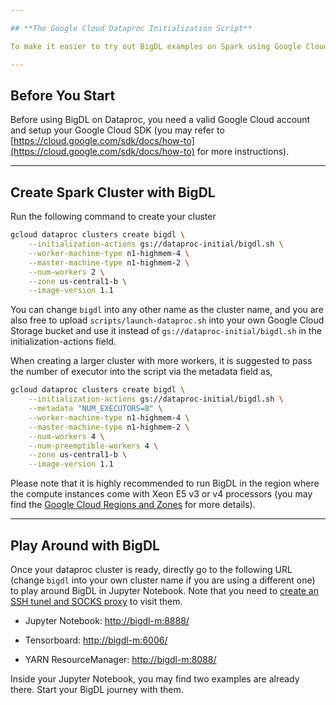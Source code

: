 ```yaml
---

## **The Google Cloud Dataproc Initialization Script**

To make it easier to try out BigDL examples on Spark using Google Cloud Dataproc, a public initialization script is provided (the source script is also avaliable in this repo path `scripts/launch-dataproc.sh`). The script will automatically retrieve BigDL package (version 0.2.0), run it on Dataproc's Spark Yarn cluster, then configure and setup the Jupyter Notebook and Tensorboard for the interactive usage. Two examples, including LeNet and Text Classifier, will be provided in the Notebook.

---
```

## **Before You Start**

Before using BigDL on Dataproc, you need a valid Google Cloud account and setup your Google Cloud SDK (you may refer to [https://cloud.google.com/sdk/docs/how-to](https://cloud.google.com/sdk/docs/how-to) for more instructions).

---
## **Create Spark Cluster with BigDL**

Run the following command to create your cluster
```bash
gcloud dataproc clusters create bigdl \
    --initialization-actions gs://dataproc-initial/bigdl.sh \
    --worker-machine-type n1-highmem-4 \
    --master-machine-type n1-highmem-2 \
    --num-workers 2 \
    --zone us-central1-b \
    --image-version 1.1
```
You can change `bigdl` into any other name as the cluster name, and you are also free to upload `scripts/launch-dataproc.sh` into your own Google Cloud Storage bucket and use it instead of `gs://dataproc-initial/bigdl.sh` in the initialization-actions field.

When creating a larger cluster with more workers, it is suggested to pass the number of executor into the script via the metadata field as, 
```bash
gcloud dataproc clusters create bigdl \
    --initialization-actions gs://dataproc-initial/bigdl.sh \
    --metadata "NUM_EXECUTORS=8" \
    --worker-machine-type n1-highmem-4 \
    --master-machine-type n1-highmem-2 \
    --num-workers 4 \
    --num-preemptible-workers 4 \
    --zone us-central1-b \
    --image-version 1.1
```

Please note that it is highly recommended to run BigDL in the region where the compute instances come with Xeon E5 v3 or v4 processors (you may find the [Google Cloud Regions and Zones](https://cloud.google.com/compute/docs/regions-zones/regions-zones) for more details).

---
## **Play Around with BigDL**
Once your dataproc cluster is ready, directly go to the following URL (change `bigdl` into your own cluster name if you are using a different one) to play around BigDL in Jupyter Notebook. Note that you need to [create an SSH tunel and SOCKS proxy](https://cloud.google.com/dataproc/docs/concepts/cluster-web-interfaces) to visit them. 

* Jupyter Notebook: [http://bigdl-m:8888/](http://bigdl-m:8888/)

* Tensorboard: [http://bigdl-m:6006/](http://bigdl-m:6006/)

* YARN ResourceManager: [http://bigdl-m:8088/](http://bigdl-m:8088/)

Inside your Jupyter Notebook, you may find two examples are already there. Start your BigDL journey with them.
